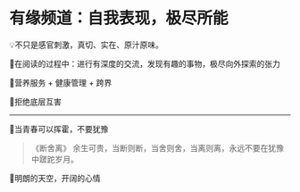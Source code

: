 # 有缘频道：自我表现，极尽所能

💡不只是感官刺激，真切、实在、原汁原味。

🔹在阅读的过程中：进行有深度的交流，发现有趣的事物，极尽向外探索的张力

🔹营养服务 + 健康管理 + 跨界

🔹拒绝底层互害

---

📌当青春可以挥霍，不要犹豫

>《断舍离》
余生可贵，当断则断，当舍则舍，当离则离，永远不要在犹豫中蹉跎岁月。

📌明朗的天空，开阔的心情

